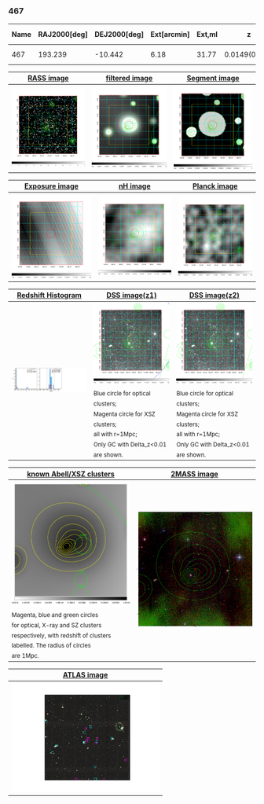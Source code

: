 <div STYLE="page-break-after: always;"></div>

### 467

|Name|RAJ2000[deg]|DEJ2000[deg] |Ext[arcmin]| Ext,ml | z | z_src| C|GC(XSZ,Delta_z<0.01)| GC(OPT,Delta_z<0.01)|GC| R_sig[arcmin] | R500[arcmin] | R500[Mpc]| CRsig[c/s] | CR500[c/s] |L500[1E44 erg/s]|F500[1E-12 erg/s/cm^2]| M500[1E14 Msun]|Tx[keV]|Cnt_sig|Beta|Rc[arcmin]|Comment|Alias|
|---|---|---|---|---|---|------|---|--------|---------|----------|---|---|---|---|---|---|---|---|---|---|---|---|---|---|
|467| 193.239| -10.442| 6.18| 31.77| 0.0149(0.005)| z1, z_opt| S| -| N| N, W| 41.095| 26.635| 0.486| 0.511(0.143)| 0.483(0.135)| 0.032(0.010)| 6.439(2.061)| 0.33(0.05)| 1.09(0.11)| 95.0| 0.555(-0.035+0.054)| 5.532(-0.897+1.266)| -| t314|

|[RASS image](../image/467/467_img.pdf)|[filtered image](../image/467/467_fil.pdf)|[Segment image](../image/467/467_seg.pdf)|
|-------------------|--------------------|-------------------|
| <img src="../image/467/467_img.png" width="300">  | <img src="../image/467/467_fil.png" width="300">   | <img src="../image/467/467_seg.png" width="300">  |

|[Exposure image](../image/467/467_mex.pdf)| [nH image](../image/467/467_nh.pdf)| [Planck image](../image/467/467_p.pdf)|
|-------------------|--------------------|-------------------|
|<img src="../image/467/467_mex.png" width="300">   | <img src="../image/467/467_nh.png" width="300">    | <img src="../image/467/467_p.png" width="300"> |

|[Redshift Histogram](../image/467/467_zg.pdf) | [DSS image(z1)](../image/467/467_dss_z1.pdf)      |  [DSS image(z2)](../image/467/467_dss_z2.pdf)    |
|-------------------|--------------------|-------------------|
|<img src="../image/467/467_zg.png" width="300"> |<img src="../image/467/467_dss_z1.png" width="300"> <sub><br>Blue circle for optical clusters; <br>Magenta circle for XSZ clusters; <br>all with r=1Mpc; <br>Only GC with Delta_z<0.01 are shown. </sub>| <img src="../image/467/467_dss_z2.png" width="300"><sub><br>Blue circle for optical clusters; <br>Magenta circle for XSZ clusters; <br>all with r=1Mpc; <br>Only GC with Delta_z<0.01 are shown. </sub> |

|[known Abell/XSZ clusters](../image/467/467_gc.pdf) | [2MASS image](../image/467/467_2mass.pdf)      |
|-------------------|-------------------|
|<img src=../image/467/467_gc.png width="300"> <br><sub>Magenta, blue and green circles <br>for optical, X-ray and SZ clusters <br>respectively, with redshift of clusters <br>labelled. The radius of circles <br>are 1Mpc.</sub>|<img src="../image/467/467_2mass.png" width="300">  |

|[ATLAS image](../image/467/467_s.pdf)        |
|-------------------|
| <img src="../image/467/467_s.pdf" width="300">  |
